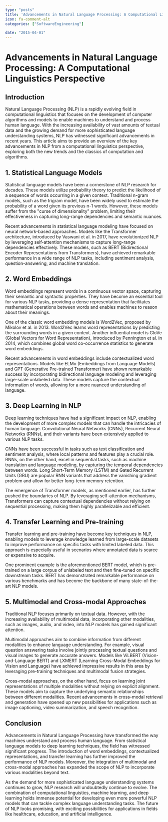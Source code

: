 ```yaml
---
type: "posts"
title: 'Advancements in Natural Language Processing: A Computational Linguistics Perspective'
icon: fa-comment-alt
categories: ["SoftwareEngineering"]

date: "2015-04-01"
---
```




# Advancements in Natural Language Processing: A Computational Linguistics Perspective

## Introduction

Natural Language Processing (NLP) is a rapidly evolving field in computational linguistics that focuses on the development of computer algorithms and models to enable machines to understand and process human language. With the increasing availability of vast amounts of textual data and the growing demand for more sophisticated language understanding systems, NLP has witnessed significant advancements in recent years. This article aims to provide an overview of the key advancements in NLP from a computational linguistics perspective, exploring both the new trends and the classics of computation and algorithms.

## 1. Statistical Language Models

Statistical language models have been a cornerstone of NLP research for decades. These models utilize probability theory to predict the likelihood of a sequence of words occurring in a given context. Traditional n-gram models, such as the trigram model, have been widely used to estimate the probability of a word given its previous n-1 words. However, these models suffer from the "curse of dimensionality" problem, limiting their effectiveness in capturing long-range dependencies and semantic nuances.

Recent advancements in statistical language modeling have focused on neural network-based approaches. Models like the Transformer architecture, introduced by Vaswani et al. in 2017, have revolutionized NLP by leveraging self-attention mechanisms to capture long-range dependencies effectively. These models, such as BERT (Bidirectional Encoder Representations from Transformers), have achieved remarkable performance in a wide range of NLP tasks, including sentiment analysis, question-answering, and machine translation.

## 2. Word Embeddings

Word embeddings represent words in a continuous vector space, capturing their semantic and syntactic properties. They have become an essential tool for various NLP tasks, providing a dense representation that facilitates mathematical operations between words and enables machines to reason about their meanings.

One of the classic word embedding models is Word2Vec, proposed by Mikolov et al. in 2013. Word2Vec learns word representations by predicting the surrounding words in a given context. Another influential model is GloVe (Global Vectors for Word Representation), introduced by Pennington et al. in 2014, which combines global word co-occurrence statistics to generate word embeddings.

Recent advancements in word embeddings include contextualized word representations. Models like ELMo (Embeddings from Language Models) and GPT (Generative Pre-trained Transformer) have shown remarkable success by incorporating bidirectional language modeling and leveraging large-scale unlabeled data. These models capture the contextual information of words, allowing for a more nuanced understanding of language.

## 3. Deep Learning in NLP

Deep learning techniques have had a significant impact on NLP, enabling the development of more complex models that can handle the intricacies of human language. Convolutional Neural Networks (CNNs), Recurrent Neural Networks (RNNs), and their variants have been extensively applied to various NLP tasks.

CNNs have been successful in tasks such as text classification and sentiment analysis, where local patterns and features play a crucial role. RNNs, on the other hand, excel in sequential tasks, such as machine translation and language modeling, by capturing the temporal dependencies between words. Long Short-Term Memory (LSTM) and Gated Recurrent Units (GRU) are popular RNN variants that address the vanishing gradient problem and allow for better long-term memory retention.

The emergence of Transformer models, as mentioned earlier, has further pushed the boundaries of NLP. By leveraging self-attention mechanisms, Transformers can capture contextual dependencies without relying on sequential processing, making them highly parallelizable and efficient.

## 4. Transfer Learning and Pre-training

Transfer learning and pre-training have become key techniques in NLP, enabling models to leverage knowledge learned from large-scale datasets to improve performance on specific tasks with limited labeled data. This approach is especially useful in scenarios where annotated data is scarce or expensive to acquire.

One prominent example is the aforementioned BERT model, which is pre-trained on a large corpus of unlabeled text and then fine-tuned on specific downstream tasks. BERT has demonstrated remarkable performance on various benchmarks and has become the backbone of many state-of-the-art NLP models.

## 5. Multimodal and Cross-modal Approaches

Traditional NLP focuses primarily on textual data. However, with the increasing availability of multimodal data, incorporating other modalities, such as images, audio, and video, into NLP models has gained significant attention.

Multimodal approaches aim to combine information from different modalities to enhance language understanding. For example, visual question answering tasks involve jointly processing textual questions and visual images to generate accurate answers. Models like ViLBERT (Vision-and-Language BERT) and LXMERT (Learning Cross-Modal Embeddings for Vision and Language) have achieved impressive results in this area by leveraging pre-training techniques and multimodal fusion strategies.

Cross-modal approaches, on the other hand, focus on learning joint representations of multiple modalities without relying on explicit alignment. These models aim to capture the underlying semantic relationships between different modalities. Recent advancements in cross-modal retrieval and generation have opened up new possibilities for applications such as image captioning, video summarization, and speech recognition.

## Conclusion

Advancements in Natural Language Processing have transformed the way machines understand and process human language. From statistical language models to deep learning techniques, the field has witnessed significant progress. The introduction of word embeddings, contextualized representations, and transfer learning has further improved the performance of NLP models. Moreover, the integration of multimodal and cross-modal approaches has expanded the scope of NLP to incorporate various modalities beyond text.

As the demand for more sophisticated language understanding systems continues to grow, NLP research will undoubtedly continue to evolve. The combination of computational linguistics, machine learning, and deep learning holds immense potential for developing even more powerful NLP models that can tackle complex language understanding tasks. The future of NLP looks promising, with exciting possibilities for applications in fields like healthcare, education, and artificial intelligence.
